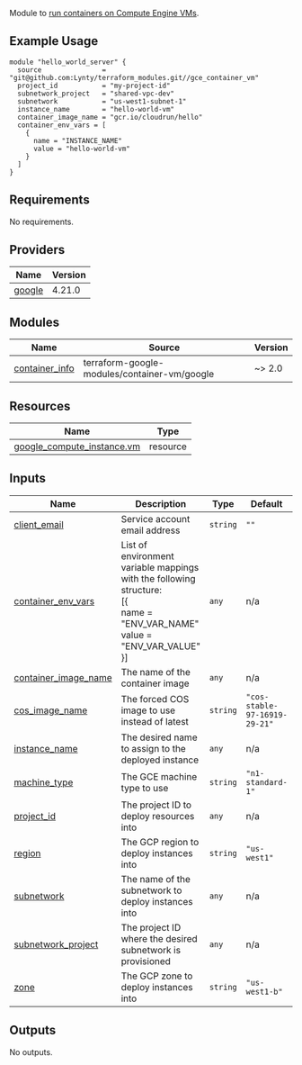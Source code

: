 Module to [run containers on Compute Engine VMs](https://cloud.google.com/compute/docs/containers).

## Example Usage

```
module "hello_world_server" {
  source               = "git@github.com:Lynty/terraform_modules.git//gce_container_vm"
  project_id           = "my-project-id"
  subnetwork_project   = "shared-vpc-dev"
  subnetwork           = "us-west1-subnet-1"
  instance_name        = "hello-world-vm"
  container_image_name = "gcr.io/cloudrun/hello"
  container_env_vars = [
    {
      name = "INSTANCE_NAME"
      value = "hello-world-vm"
    }
  ]
}
```

## Requirements

No requirements.

## Providers

| Name | Version |
|------|---------|
| <a name="provider_google"></a> [google](#provider\_google) | 4.21.0 |

## Modules

| Name | Source | Version |
|------|--------|---------|
| <a name="module_container_info"></a> [container\_info](#module\_container\_info) | terraform-google-modules/container-vm/google | ~> 2.0 |

## Resources

| Name | Type |
|------|------|
| [google_compute_instance.vm](https://registry.terraform.io/providers/hashicorp/google/latest/docs/resources/compute_instance) | resource |

## Inputs

| Name | Description | Type | Default | Required |
|------|-------------|------|---------|:--------:|
| <a name="input_client_email"></a> [client\_email](#input\_client\_email) | Service account email address | `string` | `""` | no |
| <a name="input_container_env_vars"></a> [container\_env\_vars](#input\_container\_env\_vars) | List of environment variable mappings with the following structure:<br>    [{<br>      name  = "ENV\_VAR\_NAME"<br>      value = "ENV\_VAR\_VALUE"<br>    }] | `any` | n/a | yes |
| <a name="input_container_image_name"></a> [container\_image\_name](#input\_container\_image\_name) | The name of the container image | `any` | n/a | yes |
| <a name="input_cos_image_name"></a> [cos\_image\_name](#input\_cos\_image\_name) | The forced COS image to use instead of latest | `string` | `"cos-stable-97-16919-29-21"` | no |
| <a name="input_instance_name"></a> [instance\_name](#input\_instance\_name) | The desired name to assign to the deployed instance | `any` | n/a | yes |
| <a name="input_machine_type"></a> [machine\_type](#input\_machine\_type) | The GCE machine type to use | `string` | `"n1-standard-1"` | no |
| <a name="input_project_id"></a> [project\_id](#input\_project\_id) | The project ID to deploy resources into | `any` | n/a | yes |
| <a name="input_region"></a> [region](#input\_region) | The GCP region to deploy instances into | `string` | `"us-west1"` | no |
| <a name="input_subnetwork"></a> [subnetwork](#input\_subnetwork) | The name of the subnetwork to deploy instances into | `any` | n/a | yes |
| <a name="input_subnetwork_project"></a> [subnetwork\_project](#input\_subnetwork\_project) | The project ID where the desired subnetwork is provisioned | `any` | n/a | yes |
| <a name="input_zone"></a> [zone](#input\_zone) | The GCP zone to deploy instances into | `string` | `"us-west1-b"` | no |

## Outputs

No outputs.
